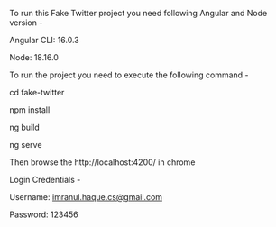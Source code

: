 To run this Fake Twitter project you need following Angular and Node version -

Angular CLI: 16.0.3

Node: 18.16.0


To run the project you need to execute the following command -

cd fake-twitter

npm install

ng build

ng serve


Then browse the http://localhost:4200/ in chrome 


Login Credentials -

Username: imranul.haque.cs@gmail.com

Password: 123456


















